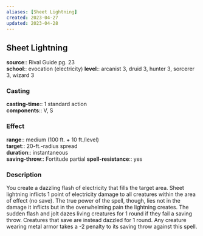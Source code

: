 ```yaml
---
aliases: [Sheet Lightning]
created: 2023-04-27
updated: 2023-04-28
---
```


## Sheet Lightning

**source**:: Rival Guide pg. 23  
**school**:: evocation (electricity)
**level**:: arcanist 3, druid 3, hunter 3, sorcerer 3, wizard 3

### Casting

**casting-time**:: 1 standard action  
**components**:: V, S

### Effect

**range**:: medium (100 ft. + 10 ft./level)  
**target**:: 20-ft.-radius spread  
**duration**:: instantaneous  
**saving-throw**:: Fortitude partial
**spell-resistance**:: yes

### Description

You create a dazzling flash of electricity that fills the target area. Sheet lightning inflicts 1 point of electricity damage to all creatures within the area of effect (no save). The true power of the spell, though, lies not in the damage it inflicts but in the overwhelming pain the lightning creates. The sudden flash and jolt dazes living creatures for 1 round if they fail a saving throw. Creatures that save are instead dazzled for 1 round. Any creature wearing metal armor takes a -2 penalty to its saving throw against this spell.
